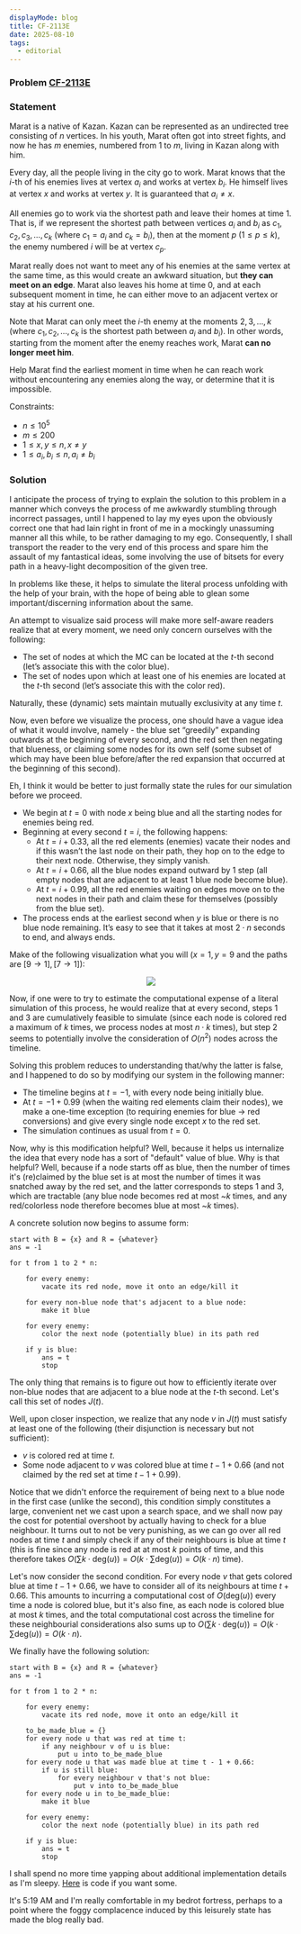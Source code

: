 ```yaml
---
displayMode: blog
title: CF-2113E
date: 2025-08-10
tags:
  - editorial
---
```

### Problem [CF-2113E](https://codeforces.com/problemset/problem/2113/E)

### Statement

Marat is a native of Kazan. Kazan can be represented as an undirected tree consisting of $n$ vertices. In his youth, Marat often got into street fights, and now he has $m$ enemies, numbered from 1 to $m$, living in Kazan along with him.

Every day, all the people living in the city go to work. Marat knows that the $i$-th of his enemies lives at vertex $a_i$ and works at vertex $b_i$. He himself lives at vertex $x$ and works at vertex $y$. It is guaranteed that $a_i \neq x$.

All enemies go to work via the shortest path and leave their homes at time 1. That is, if we represent the shortest path between vertices $a_i$ and $b_i$ as $c_1, c_2, c_3, \dots, c_k$ (where $c_1 = a_i$ and $c_k = b_i$), then at the moment $p$ ($1 \leq p \leq k$), the enemy numbered $i$ will be at vertex $c_p$.

Marat really does not want to meet any of his enemies at the same vertex at the same time, as this would create an awkward situation, but **they can meet on an edge**. Marat also leaves his home at time 0, and at each subsequent moment in time, he can either move to an adjacent vertex or stay at his current one.

Note that Marat can only meet the $i$-th enemy at the moments $2, 3, \dots, k$ (where $c_1, c_2, \dots, c_k$ is the shortest path between $a_i$ and $b_i$). In other words, starting from the moment after the enemy reaches work, Marat **can no longer meet him**.

Help Marat find the earliest moment in time when he can reach work without encountering any enemies along the way, or determine that it is impossible.

Constraints:

- $n \leq 10^5$ 
- $m \leq 200$
- $1 \leq x, y \leq n, x \neq y$
- $1 \leq a_i, b_i \leq n, a_i \neq b_i$
### Solution

I anticipate the process of trying to explain the solution to this problem in a manner which conveys the process of me awkwardly stumbling through incorrect passages, until I happened to lay my eyes upon the obviously correct one that had lain right in front of me in a mockingly unassuming manner all this while, to be rather damaging to my ego. Consequently, I shall transport the reader to the very end of this process and spare him the assault of my fantastical ideas, some involving the use of bitsets for every path in a heavy-light decomposition of the given tree.

In problems like these, it helps to simulate the literal process unfolding with the help of your brain, with the hope of being able to glean some important/discerning information about the same. 

An attempt to visualize said process will make more self-aware readers realize that at every moment, we need only concern ourselves with the following:
- The set of nodes at which the MC can be located at the $t$-th second (let’s associate this with the color blue).
- The set of nodes upon which at least one of his enemies are located at the $t$-th second (let’s associate this with the color red).

Naturally, these (dynamic) sets maintain mutually exclusivity at any time $t$. 

Now, even before we visualize the process, one should have a vague idea of what it would involve, namely - the blue set “greedily” expanding outwards at the beginning of every second, and the red set then negating that blueness, or claiming some nodes for its own self (some subset of which may have been blue before/after the red expansion that occurred at the beginning of this second).

Eh, I think it would be better to just formally state the rules for our simulation before we proceed.

- We begin at $t=0$ with node $x$ being blue and all the starting nodes for enemies being red.
- Beginning at every second $t = i$, the following happens:
	- At $t=i + 0.33$, all the red elements (enemies) vacate their nodes and if this wasn’t the last node on their path, they hop on to the edge to their next node. Otherwise, they simply vanish.
	- At $t = i + 0.66$, all the blue nodes expand outward by 1 step (all empty nodes that are adjacent to at least 1 blue node become blue).
	- At $t = i + 0.99$, all the red enemies waiting on edges move on to the next nodes in their path and claim these for themselves (possibly from the blue set).
- The process ends at the earliest second when $y$ is blue or there is no blue node remaining. It’s easy to see that it takes at most $2 \cdot n$ seconds to end, and always ends.

Make of the following visualization what you will ($x = 1, y = 9$ and the paths are $[9 \rightarrow 1], [7 \rightarrow 1]$):
<div style="text-align:center"><img src="/assets/cf-2113e/sim.gif"/></div>

Now, if one were to try to estimate the computational expense of a literal simulation of this process, he would realize that at every second, steps 1 and 3 are cumulatively feasible to simulate (since each node is colored red a maximum of $k$ times, we process nodes at most $n \cdot k$ times), but step 2 seems to potentially involve the consideration of $O(n^2)$ nodes across the timeline.

Solving this problem reduces to understanding that/why the latter is false, and I happened to do so by modifying our system in the following manner:
- The timeline begins at $t = -1$, with every node being initially blue.
- At $t = -1 + 0.99$ (when the waiting red elements claim their nodes), we make a one-time exception (to requiring enemies for blue -> red conversions) and give every single node except $x$ to the red set.
- The simulation continues as usual from $t = 0$.

Now, why is this modification helpful? Well, because it helps us internalize the idea that every node has a sort of "default" value of blue. Why is that helpful? Well, because if a node starts off as blue, then the number of times it's (re)claimed by the blue set is at most the number of times it was snatched away by the red set, and the latter corresponds to steps 1 and 3, which are tractable (any blue node becomes red at most ~$k$ times, and any red/colorless node therefore becomes blue at most ~$k$ times).

A concrete solution now begins to assume form:
```
start with B = {x} and R = {whatever}
ans = -1

for t from 1 to 2 * n:

	for every enemy:
		vacate its red node, move it onto an edge/kill it  

	for every non-blue node that's adjacent to a blue node:
		make it blue
	
	for every enemy:
		color the next node (potentially blue) in its path red
	
	if y is blue:
		ans = t
		stop
```

The only thing that remains is to figure out how to efficiently iterate over non-blue nodes that are adjacent to a blue node at the $t$-th second. Let's call this set of nodes $J(t)$.

Well, upon closer inspection, we realize that any node $v$ in $J(t)$ must satisfy at least one of the following (their disjunction is necessary but not sufficient):
- $v$ is colored red at time $t$.
- Some node adjacent to $v$ was colored blue at time $t - 1 + 0.66$ (and not claimed by the red set at time $t - 1 + 0.99$).

Notice that we didn't enforce the requirement of being next to a blue node in the first case (unlike the second), this condition simply constitutes a large, convenient net we cast upon a search space, and we shall now pay the cost for potential overshoot by actually having to check for a blue neighbour. It turns out to not be very punishing, as we can go over all red nodes at time $t$ and simply check if any of their neighbours is blue at time $t$ (this is fine since any node is red at at most $k$ points of time, and this therefore takes $O(\sum{k \cdot \text{deg}(u)}) = O(k \cdot \sum{\text{deg}(u)}) = O(k \cdot n)$ time). 

Let's now consider the second condition. For every node $v$ that gets colored blue at time $t - 1 + 0.66$, we have to consider all of its neighbours at time $t + 0.66$. This amounts to incurring a computational cost of $O(\text{deg}(u))$ every time a node is colored blue, but it's also fine, as each node is colored blue at most $k$ times, and the total computational cost across the timeline for these neighbourial considerations also sums up to $O(\sum{k \cdot \text{deg}(u)}) = O(k \cdot \sum{\text{deg}(u)}) = O(k \cdot n)$.

We finally have the following solution:

```
start with B = {x} and R = {whatever}
ans = -1

for t from 1 to 2 * n:
	
	for every enemy:
		vacate its red node, move it onto an edge/kill it  

	to_be_made_blue = {}
	for every node u that was red at time t:
		if any neighbour v of u is blue:
			put u into to_be_made_blue
	for every node u that was made blue at time t - 1 + 0.66:
		if u is still blue:
			for every neighbour v that's not blue:
				put v into to_be_made_blue
	for every node u in to_be_made_blue:
		make it blue

	for every enemy:
		color the next node (potentially blue) in its path red
		
	if y is blue:
		ans = t
		stop
```

I shall spend no more time yapping about additional implementation details as I'm sleepy. [Here](https://codeforces.com/contest/2113/submission/332408233) is code if you want some.

It's 5:19 AM and I'm really comfortable in my bedrot fortress, perhaps to a point where the foggy complacence induced by this leisurely state has made the blog really bad.